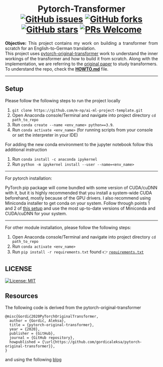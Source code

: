 <h1 align = "center">
  Pytorch-Transformer <br>
  <a href="https://github.com/m-np/pytorch-transformer/issues"><img alt="GitHub issues" src="https://img.shields.io/github/issues/m-np/pytorch-transformer?logo=git&style=plastic"></a>
  <a href="https://github.com/m-np/pytorch-transformer/network"><img alt="GitHub forks" src="https://img.shields.io/github/forks/m-np/pytorch-transformer?style=plastic&logo=github"></a>
  <a href="https://github.com/m-np/pytorch-transformer/stargazers"><img alt="GitHub stars" src="https://img.shields.io/github/stars/m-np/pytorch-transformer?style=plastic&logo=github"></a>
  <a href="https://makeapullrequest.com/"><img alt="PRs Welcome" src="https://img.shields.io/badge/PRs-welcome-brightgreen.svg?style=plastic&logo=open-source-initiative"></a>
</h1>

<div align = "justify">

**Objective:** This project contains my work on building a transformer from scratch for an English-to-German translation. <br>
This project uses <a href = "https://github.com/gordicaleksa/pytorch-original-transformer/tree/main">pytorch-original-transformer</a> work to understand the inner workings of the transformer and how to build it from scratch. Along with the implementation, we are referring to the <a href = "https://arxiv.org/abs/1706.03762">original paper</a> to study transformers.<br>
To understand the repo, check the [**HOWTO.md**](./HOWTO.md) file.

---

</div>

## Setup

Please follow the following steps to run the project locally <br/>

1. `git clone https://github.com/m-np/ai-ml-project-template.git`
2. Open Anaconda console/Terminal and navigate into project directory `cd path_to_repo`
3. Run `conda create --name <env_name> python==3.9`.
4. Run `conda activate <env_name>` (for running scripts from your console or set the interpreter in your IDE)

For adding the new conda environment to the jupyter notebook follow this additional instruction
1. Run `conda install -c anaconda ipykernel`
2. Run `python -m ipykernel install --user --name=<env_name>`

-----

For pytorch installation:

PyTorch pip package will come bundled with some version of CUDA/cuDNN with it,
but it is highly recommended that you install a system-wide CUDA beforehand, mostly because of the GPU drivers. 
I also recommend using Miniconda installer to get conda on your system.
Follow through points 1 and 2 of [this setup](https://github.com/Petlja/PSIML/blob/master/docs/MachineSetup.md)
and use the most up-to-date versions of Miniconda and CUDA/cuDNN for your system.

-----

For other module installation, please follow the following steps:
1. Open Anaconda console/Terminal and navigate into project directory `cd path_to_repo`
2. Run `conda activate <env_name>`
3. Run `pip install -r requirements.txt` found 👉 [`requirements.txt`](./requirements.txt)


## LICENSE 

[![License: MIT](https://img.shields.io/badge/License-MIT-yellow.svg)](./LICENSE)


## Resources

The following code is derived from the pytorch-original-transformer 
```
@misc{Gordić2020PyTorchOriginalTransformer,
  author = {Gordić, Aleksa},
  title = {pytorch-original-transformer},
  year = {2020},
  publisher = {GitHub},
  journal = {GitHub repository},
  howpublished = {\url{https://github.com/gordicaleksa/pytorch-original-transformer}},
}
```

and using the following [blog](https://medium.com/@hunter-j-phillips/putting-it-all-together-the-implemented-transformer-bfb11ac1ddfe)
